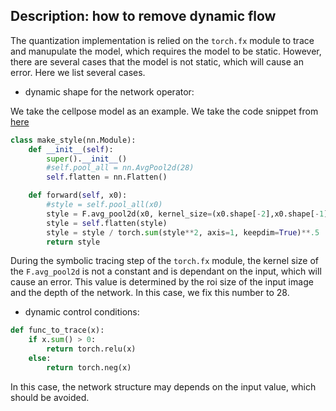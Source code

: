 ## Description: how to remove dynamic flow
The quantization implementation is relied on the `torch.fx` module to trace and manupulate the model, which requires the model to be static. However, there are several cases that the model is not static, which will cause an error. Here we list several cases.
- dynamic shape for the network operator:

We take the cellpose model as an example. We take the code snippet from [here](https://github.com/MouseLand/cellpose/blob/6efb8f85abbfea63b22eea195c4d046f310cbde6/cellpose/resnet_torch.py#L147)
```python
class make_style(nn.Module):
    def __init__(self):
        super().__init__()
        #self.pool_all = nn.AvgPool2d(28)
        self.flatten = nn.Flatten()

    def forward(self, x0):
        #style = self.pool_all(x0)
        style = F.avg_pool2d(x0, kernel_size=(x0.shape[-2],x0.shape[-1]))
        style = self.flatten(style)
        style = style / torch.sum(style**2, axis=1, keepdim=True)**.5
        return style
```
During the symbolic tracing step of the `torch.fx` module, the kernel size of the `F.avg_pool2d` is not a constant and is dependant on the input, which will cause an error. This value is determined by the roi size of the input image and the depth of the network. In this case, we fix this number to 28.

- dynamic control conditions:
```python
def func_to_trace(x):
    if x.sum() > 0:
        return torch.relu(x)
    else:
        return torch.neg(x)

```
In this case, the network structure may depends on the input value, which should be avoided.